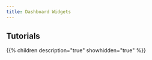 ```yaml
---
title: Dashboard Widgets
---
```

## Tutorials

{{% children description="true" showhidden="true" %}}
